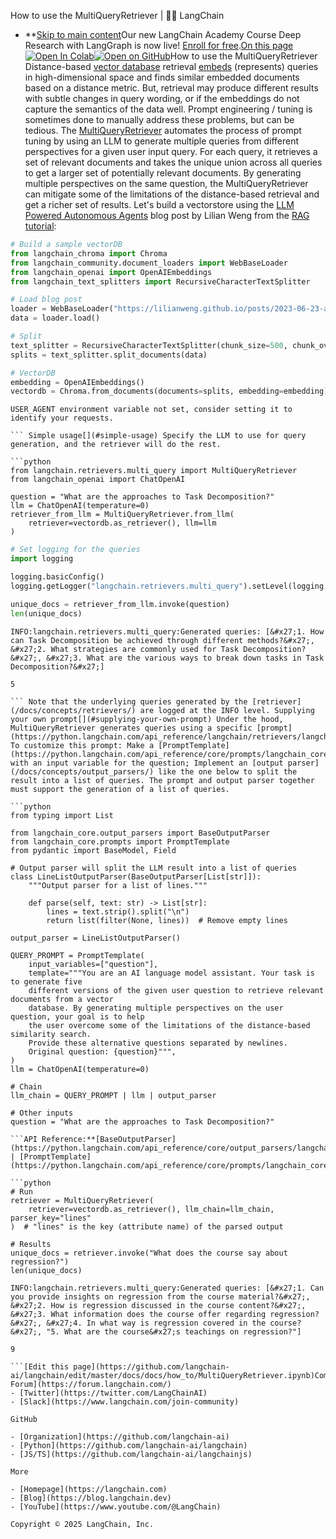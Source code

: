 How to use the MultiQueryRetriever | 🦜️🔗 LangChain
- **[Skip to main content](#__docusaurus_skipToContent_fallback)Our new LangChain Academy Course Deep Research with LangGraph is now live! [Enroll for free](https://academy.langchain.com/courses/deep-research-with-langgraph/?utm_medium=internal&utm_source=docs&utm_campaign=q3-2025_deep-research-course_co).[On this page![Open In Colab ](https://colab.research.google.com/assets/colab-badge.svg)](https://colab.research.google.com/github/langchain-ai/langchain/blob/master/docs/docs/how_to/MultiQueryRetriever.ipynb)[![Open on GitHub ](https://img.shields.io/badge/Open%20on%20GitHub-grey?logo=github&logoColor=white)](https://github.com/langchain-ai/langchain/blob/master/docs/docs/how_to/MultiQueryRetriever.ipynb)How to use the MultiQueryRetriever Distance-based [vector database](/docs/concepts/vectorstores/) retrieval [embeds](/docs/concepts/embedding_models/) (represents) queries in high-dimensional space and finds similar embedded documents based on a distance metric. But, retrieval may produce different results with subtle changes in query wording, or if the embeddings do not capture the semantics of the data well. Prompt engineering / tuning is sometimes done to manually address these problems, but can be tedious. The [MultiQueryRetriever](https://python.langchain.com/api_reference/langchain/retrievers/langchain.retrievers.multi_query.MultiQueryRetriever.html) automates the process of prompt tuning by using an LLM to generate multiple queries from different perspectives for a given user input query. For each query, it retrieves a set of relevant documents and takes the unique union across all queries to get a larger set of potentially relevant documents. By generating multiple perspectives on the same question, the MultiQueryRetriever can mitigate some of the limitations of the distance-based retrieval and get a richer set of results. Let&#x27;s build a vectorstore using the [LLM Powered Autonomous Agents](https://lilianweng.github.io/posts/2023-06-23-agent/) blog post by Lilian Weng from the [RAG tutorial](/docs/tutorials/rag/):

```python
# Build a sample vectorDB
from langchain_chroma import Chroma
from langchain_community.document_loaders import WebBaseLoader
from langchain_openai import OpenAIEmbeddings
from langchain_text_splitters import RecursiveCharacterTextSplitter

# Load blog post
loader = WebBaseLoader("https://lilianweng.github.io/posts/2023-06-23-agent/")
data = loader.load()

# Split
text_splitter = RecursiveCharacterTextSplitter(chunk_size=500, chunk_overlap=0)
splits = text_splitter.split_documents(data)

# VectorDB
embedding = OpenAIEmbeddings()
vectordb = Chroma.from_documents(documents=splits, embedding=embedding)

```

```output
USER_AGENT environment variable not set, consider setting it to identify your requests.

``` Simple usage[​](#simple-usage) Specify the LLM to use for query generation, and the retriever will do the rest.

```python
from langchain.retrievers.multi_query import MultiQueryRetriever
from langchain_openai import ChatOpenAI

question = "What are the approaches to Task Decomposition?"
llm = ChatOpenAI(temperature=0)
retriever_from_llm = MultiQueryRetriever.from_llm(
    retriever=vectordb.as_retriever(), llm=llm
)

```

```python
# Set logging for the queries
import logging

logging.basicConfig()
logging.getLogger("langchain.retrievers.multi_query").setLevel(logging.INFO)

```

```python
unique_docs = retriever_from_llm.invoke(question)
len(unique_docs)

```

```output
INFO:langchain.retrievers.multi_query:Generated queries: [&#x27;1. How can Task Decomposition be achieved through different methods?&#x27;, &#x27;2. What strategies are commonly used for Task Decomposition?&#x27;, &#x27;3. What are the various ways to break down tasks in Task Decomposition?&#x27;]

```

```output
5

``` Note that the underlying queries generated by the [retriever](/docs/concepts/retrievers/) are logged at the INFO level. Supplying your own prompt[​](#supplying-your-own-prompt) Under the hood, MultiQueryRetriever generates queries using a specific [prompt](https://python.langchain.com/api_reference/langchain/retrievers/langchain.retrievers.multi_query.MultiQueryRetriever.html). To customize this prompt: Make a [PromptTemplate](https://python.langchain.com/api_reference/core/prompts/langchain_core.prompts.prompt.PromptTemplate.html) with an input variable for the question; Implement an [output parser](/docs/concepts/output_parsers/) like the one below to split the result into a list of queries. The prompt and output parser together must support the generation of a list of queries.

```python
from typing import List

from langchain_core.output_parsers import BaseOutputParser
from langchain_core.prompts import PromptTemplate
from pydantic import BaseModel, Field

# Output parser will split the LLM result into a list of queries
class LineListOutputParser(BaseOutputParser[List[str]]):
    """Output parser for a list of lines."""

    def parse(self, text: str) -> List[str]:
        lines = text.strip().split("\n")
        return list(filter(None, lines))  # Remove empty lines

output_parser = LineListOutputParser()

QUERY_PROMPT = PromptTemplate(
    input_variables=["question"],
    template="""You are an AI language model assistant. Your task is to generate five
    different versions of the given user question to retrieve relevant documents from a vector
    database. By generating multiple perspectives on the user question, your goal is to help
    the user overcome some of the limitations of the distance-based similarity search.
    Provide these alternative questions separated by newlines.
    Original question: {question}""",
)
llm = ChatOpenAI(temperature=0)

# Chain
llm_chain = QUERY_PROMPT | llm | output_parser

# Other inputs
question = "What are the approaches to Task Decomposition?"

```API Reference:**[BaseOutputParser](https://python.langchain.com/api_reference/core/output_parsers/langchain_core.output_parsers.base.BaseOutputParser.html) | [PromptTemplate](https://python.langchain.com/api_reference/core/prompts/langchain_core.prompts.prompt.PromptTemplate.html)

```python
# Run
retriever = MultiQueryRetriever(
    retriever=vectordb.as_retriever(), llm_chain=llm_chain, parser_key="lines"
)  # "lines" is the key (attribute name) of the parsed output

# Results
unique_docs = retriever.invoke("What does the course say about regression?")
len(unique_docs)

```

```output
INFO:langchain.retrievers.multi_query:Generated queries: [&#x27;1. Can you provide insights on regression from the course material?&#x27;, &#x27;2. How is regression discussed in the course content?&#x27;, &#x27;3. What information does the course offer regarding regression?&#x27;, &#x27;4. In what way is regression covered in the course?&#x27;, "5. What are the course&#x27;s teachings on regression?"]

```

```output
9

```[Edit this page](https://github.com/langchain-ai/langchain/edit/master/docs/docs/how_to/MultiQueryRetriever.ipynb)Community[LangChain Forum](https://forum.langchain.com/)
- [Twitter](https://twitter.com/LangChainAI)
- [Slack](https://www.langchain.com/join-community)

GitHub

- [Organization](https://github.com/langchain-ai)
- [Python](https://github.com/langchain-ai/langchain)
- [JS/TS](https://github.com/langchain-ai/langchainjs)

More

- [Homepage](https://langchain.com)
- [Blog](https://blog.langchain.dev)
- [YouTube](https://www.youtube.com/@LangChain)

Copyright © 2025 LangChain, Inc.